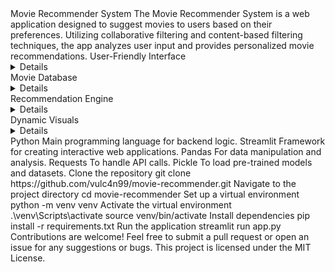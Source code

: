 <?xml version="1.0" encoding="UTF-8"?>
<project>
  <name>Movie Recommender System</name>
  <description>
    The Movie Recommender System is a web application designed to suggest movies to users based on their preferences. Utilizing collaborative filtering and content-based filtering techniques, the app analyzes user input and provides personalized movie recommendations.
  </description>
  
  <features>
    <feature>
      <name>User-Friendly Interface</name>
      <details>Built with Streamlit for a seamless user experience.</details>
    </feature>
    <feature>
      <name>Movie Database</name>
      <details>Integrates with The Movie Database (TMDB) API to fetch movie details and posters.</details>
    </feature>
    <feature>
      <name>Recommendation Engine</name>
      <details>Implements algorithms to recommend movies based on user-selected titles.</details>
    </feature>
    <feature>
      <name>Dynamic Visuals</name>
      <details>Displays recommended movie titles along with their posters.</details>
    </feature>
  </features>
  
  <technologies>
    <technology>
      <name>Python</name>
      <purpose>Main programming language for backend logic.</purpose>
    </technology>
    <technology>
      <name>Streamlit</name>
      <purpose>Framework for creating interactive web applications.</purpose>
    </technology>
    <technology>
      <name>Pandas</name>
      <purpose>For data manipulation and analysis.</purpose>
    </technology>
    <technology>
      <name>Requests</name>
      <purpose>To handle API calls.</purpose>
    </technology>
    <technology>
      <name>Pickle</name>
      <purpose>To load pre-trained models and datasets.</purpose>
    </technology>
  </technologies>
  
  <setup>
    <step>
      <instruction>Clone the repository</instruction>
      <command>git clone https://github.com/vulc4n99/movie-recommender.git</command>
    </step>
    <step>
      <instruction>Navigate to the project directory</instruction>
      <command>cd movie-recommender</command>
    </step>
    <step>
      <instruction>Set up a virtual environment</instruction>
      <command>python -m venv venv</command>
    </step>
    <step>
      <instruction>Activate the virtual environment</instruction>
      <command_windows>.\venv\Scripts\activate</command_windows>
      <command_unix>source venv/bin/activate</command_unix>
    </step>
    <step>
      <instruction>Install dependencies</instruction>
      <command>pip install -r requirements.txt</command>
    </step>
    <step>
      <instruction>Run the application</instruction>
      <command>streamlit run app.py</command>
    </step>
  </setup>
  
  <contribution>
    Contributions are welcome! Feel free to submit a pull request or open an issue for any suggestions or bugs.
  </contribution>
  
  <license>
    This project is licensed under the MIT License.
  </license>
</project>
